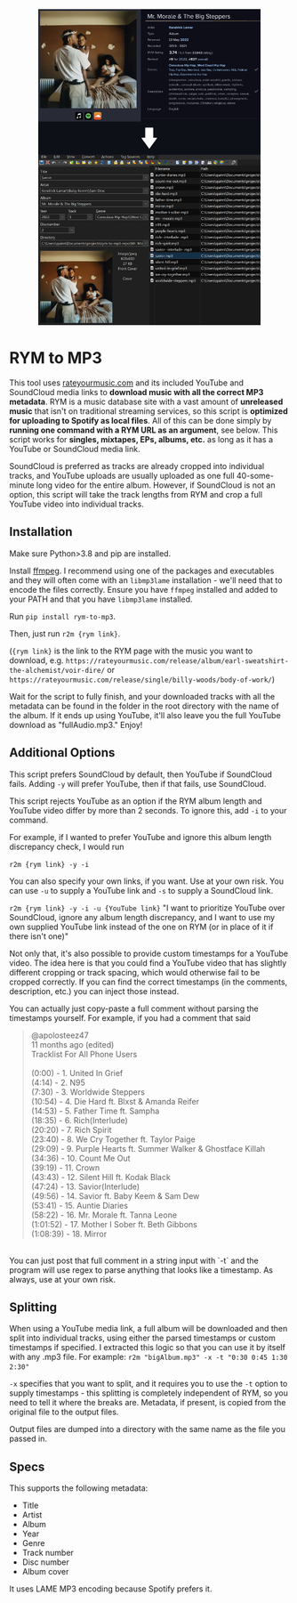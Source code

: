 <div align="center">
    <img src="images/rym-mp3.png" width="400">
</div>

# RYM to MP3

This tool uses [rateyourmusic.com](https://rateyourmusic.com/) and its included YouTube and SoundCloud media links to **download music with all the correct MP3 metadata**. RYM is a music database site with a vast amount of **unreleased music** that isn't on traditional streaming services, so this script is **optimized for uploading to Spotify as local files**. All of this can be done simply by **running one command with a RYM URL as an argument**, see below. This script works for **singles, mixtapes, EPs, albums, etc.** as long as it has a YouTube or SoundCloud media link.

SoundCloud is preferred as tracks are already cropped into individual tracks, and YouTube uploads are usually uploaded as one full 40-some-minute long video for the entire album.
However, if SoundCloud is not an option, this script will take the track lengths from RYM and crop a full YouTube video into individual tracks.

## Installation

Make sure Python>3.8 and pip are installed.

Install [ffmpeg](https://github.com/kkroening/ffmpeg-python?tab=readme-ov-file#installing-ffmpeg). I recommend using one of the packages and executables and they will often come with an `libmp3lame` installation - we'll need that to encode the files correctly. Ensure you have `ffmpeg` installed and added to your PATH and that you have `libmp3lame` installed.

Run `pip install rym-to-mp3`.

Then, just run `r2m {rym link}`.

(`{rym link}` is the link to the RYM page with the music you want to download, e.g. `https://rateyourmusic.com/release/album/earl-sweatshirt-the-alchemist/voir-dire/` or `https://rateyourmusic.com/release/single/billy-woods/body-of-work/`)

Wait for the script to fully finish, and your downloaded tracks with all the metadata can be found in the folder in the root directory with the name of the album. If it ends up using YouTube, it'll also leave you the full YouTube download as "fullAudio.mp3." Enjoy!

## Additional Options

This script prefers SoundCloud by default, then YouTube if SoundCloud fails. Adding `-y` will prefer YouTube, then if that fails, use SoundCloud.

This script rejects YouTube as an option if the RYM album length and YouTube video differ by more than 2 seconds. To ignore this, add `-i` to your command.

For example, if I wanted to prefer YouTube and ignore this album length discrepancy check, I would run

`r2m {rym link} -y -i`

You can also specify your own links, if you want. Use at your own risk. You can use `-u` to supply a YouTube link and `-s` to supply a SoundCloud link.

`r2m {rym link} -y -i -u {YouTube link}`
"I want to prioritize YouTube over SoundCloud, ignore any album length discrepancy, and I want to use my own supplied YouTube link instead of the one on RYM (or in place of it if there isn't one)"

Not only that, it's also possible to provide custom timestamps for a YouTube video. The idea here is that you could find a YouTube video that has slightly different cropping or track spacing, which would otherwise fail to be cropped correctly. If you can find the correct timestamps (in the comments, description, etc.) you can inject those instead.

You can actually just copy-paste a full comment without parsing the timestamps yourself. For example, if you had a comment that said

<blockquote>
@apolosteez47<br>
11 months ago (edited)<br>
Tracklist For All Phone Users<br>
<br>
(0:00) - 1. United In Grief<br>
(4:14) - 2. N95<br>
(7:30) - 3. Worldwide Steppers<br>
(10:54) - 4. Die Hard ft. Blxst & Amanda Reifer<br>
(14:53) - 5. Father Time ft. Sampha<br>
(18:35) - 6. Rich(Interlude)<br>
(20:20) - 7. Rich Spirit<br>
(23:40) - 8. We Cry Together ft. Taylor Paige<br>
(29:09) - 9. Purple Hearts ft. Summer Walker & Ghostface Killah<br>
(34:36) - 10. Count Me Out<br>
(39:19) - 11. Crown<br>
(43:43) - 12. Silent Hill ft. Kodak Black<br>
(47:24) - 13. Savior(Interlude)<br>
(49:56) - 14. Savior ft. Baby Keem & Sam Dew<br>
(53:41) - 15. Auntie Diaries<br>
(58:22) - 16. Mr. Morale ft. Tanna Leone<br>
(1:01:52) - 17. Mother I Sober ft. Beth Gibbons<br>
(1:08:39) - 18. Mirror<br>
</blockquote>
<br>
You can just post that full comment in a string input with `-t` and the program will use regex to parse anything that looks like a timestamp. As always, use at your own risk.

## Splitting

When using a YouTube media link, a full album will be downloaded and then split into individual tracks, using either the parsed timestamps or custom timestamps if specified. I extracted this logic so that you can use it by itself with any .mp3 file. For example:
`r2m "bigAlbum.mp3" -x -t "0:30 0:45 1:30 2:30"`

`-x` specifies that you want to split, and it requires you to use the `-t` option to supply timestamps - this splitting is completely independent of RYM, so you need to tell it where the breaks are. Metadata, if present, is copied from the original file to the output files.

Output files are dumped into a directory with the same name as the file you passed in.

## Specs

This supports the following metadata:

-   Title
-   Artist
-   Album
-   Year
-   Genre
-   Track number
-   Disc number
-   Album cover

It uses LAME MP3 encoding because Spotify prefers it.
